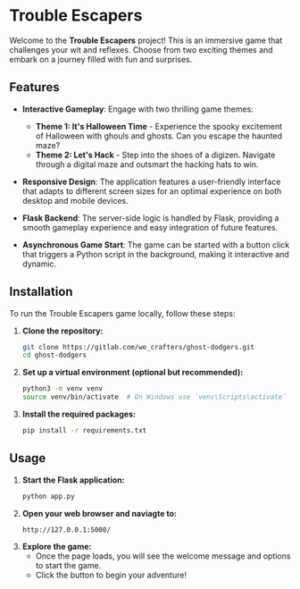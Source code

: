 # Trouble Escapers

Welcome to the **Trouble Escapers** project! This is an immersive game that challenges your wit and reflexes. Choose from two exciting themes and embark on a journey filled with fun and surprises.

## Features

- **Interactive Gameplay**: Engage with two thrilling game themes:
  - **Theme 1: It's Halloween Time** - Experience the spooky excitement of Halloween with ghouls and ghosts. Can you escape the haunted maze?
  - **Theme 2: Let's Hack** - Step into the shoes of a digizen. Navigate through a digital maze and outsmart the hacking hats to win.

- **Responsive Design**: The application features a user-friendly interface that adapts to different screen sizes for an optimal experience on both desktop and mobile devices.

- **Flask Backend**: The server-side logic is handled by Flask, providing a smooth gameplay experience and easy integration of future features.

- **Asynchronous Game Start**: The game can be started with a button click that triggers a Python script in the background, making it interactive and dynamic.

## Installation

To run the Trouble Escapers game locally, follow these steps:

1. **Clone the repository:**
   ```bash
   git clone https://gitlab.com/we_crafters/ghost-dodgers.git
   cd ghost-dodgers

2. **Set up a virtual environment (optional but recommended):**
   ```bash
   python3 -m venv venv
   source venv/bin/activate  # On Windows use `venv\Scripts\activate`

3. **Install the required packages:**
   ```bash
   pip install -r requirements.txt

## Usage

1. **Start the Flask application:**
   ```bash
   python app.py

2. **Open your web browser and naviagte to:**
   ```arduino
   http://127.0.0.1:5000/

3. **Explore the game:**
   - Once the page loads, you will see the welcome message and options to start the game.
   - Click the button to begin your adventure!
